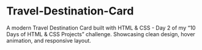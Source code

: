 # Travel-Destination-Card
A modern Travel Destination Card built with HTML &amp; CSS - Day 2 of my “10 Days of HTML &amp; CSS Projects” challenge. Showcasing clean design, hover animation, and responsive layout.

